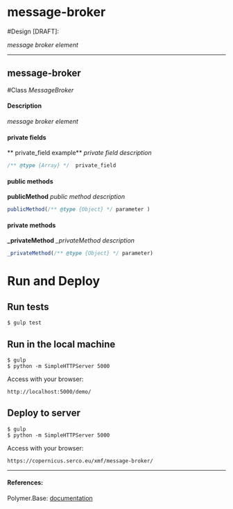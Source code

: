message-broker
=========

#Design [DRAFT]:

*message broker element*

____________
## message-broker

#Class
*MessageBroker*

#### Description
*message broker element*

#### private fields
** private_field example** 
*private field description*

```javascript
/** @type {Array} */  private_field
```

#### public methods
**publicMethod** 
*public method description*

```javascript 
publicMethod(/** @type {Object} */ parameter )
``` 


#### private methods
**_privateMethod** 
*_privateMethod description*

```javascript 
_privateMethod(/** @type {Object} */ parameter)
``` 


# Run and Deploy

## Run tests
```
$ gulp test
```

## Run in the local machine
```
$ gulp 
$ python -m SimpleHTTPServer 5000
```
Access with your browser:
```
http://localhost:5000/demo/
```

## Deploy to server
```
$ gulp 
$ python -m SimpleHTTPServer 5000
```
Access with your browser:
```
https://copernicus.serco.eu/xmf/message-broker/
```
____________
#### References:
Polymer.Base: [documentation](http://polymer.github.io/polymer/)



